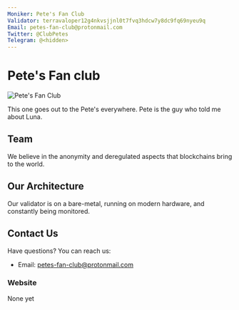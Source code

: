 ```yaml
---
Moniker: Pete's Fan Club
Validator: terravaloper12g4nkvsjjnl0t7fvq3hdcw7y8dc9fq69nyeu9q
Email: petes-fan-club@protonmail.com
Twitter: @ClubPetes
Telegram: @<hidden>   
---
```



# Pete's Fan club
![Pete's Fan Club](https://avatars.githubusercontent.com/u/81114960?s=400&u=f5ca8d8a320cabe56b1450f0fcefaddcf27007e9&v=4)

This one goes out to the Pete's everywhere. Pete is the guy who told me about Luna.

## Team
We believe in the anonymity and deregulated aspects that blockchains bring to the world. 

## Our Architecture

Our validator is on a bare-metal, running on modern hardware, and constantly being monitored.

## Contact Us

Have questions? You can reach us:

- Email: petes-fan-club@protonmail.com

### Website
None yet
